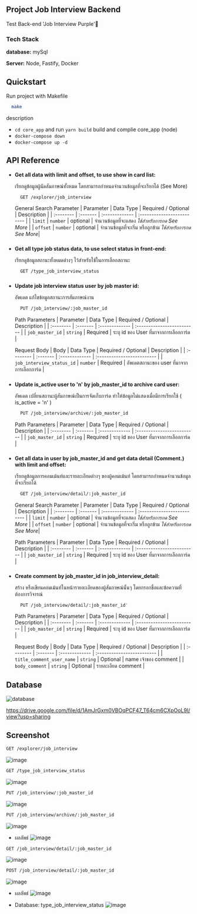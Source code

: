 
## Project Job Interview Backend

Test Back-end 'Job Interview Purple'🚀

    
### Tech Stack

**database:** mySql

**Server:** Node, Fastify, Docker

## Quickstart

Run project with Makefile

```bash
  make
```
description
-  `cd core_app` and run `yarn build` build and complie core_app (node)
- `docker-compose down`
- `docker-compose up -d`


## API Reference

 - **Get all data with limit and offset, to use show in card list:**

   เรียกดูข้อมูลผู้นัดสัมภาษณ์ทั้งหมด โดยสามารถกำหนดจำนวนข้อมูลที่จะเรียกได้ (See More)

    ```bash
      GET /explorer/job_interview
    ```

    General Search Parameter
    | Parameter | Data Type  | Required / Optional    | Description      |
    | :-------- | :------- | :------------- | :------------------------- |
    | `limit` | `number` | optional    |  จำนวนข้อมูลที่จะแสดง *ใช้สำหรับการกด See More* |
    | `offset` | `number` | optional    |  จำนวนข้อมูลที่จะเริ่ม หรือถูกข้าม *ใช้สำหรับการกด See     More*|

###
- **Get all type job status data, to use select status in front-end:**

    เรียกดูข้อมูลสถานะทั้งหมดต่างๆ ไว้สำหรับใช้ในการเลือกสถานะ

    ```bash
      GET /type_job_interview_status
    ```
###

- **Update job interview status user by job master id:**
  
  อัพเดต แก้ไขข้อมูลสถานะการสัมภาษณ์งาน
    ```bash
      PUT /job_interview/:job_master_id
    ```
    Path Parameters
    | Parameter | Data Type  | Required / Optional    | Description      |
    | :-------- | :------- | :------------- | :------------------------- |
    | `job_master_id` | `string` | Required    |  ระบุ id ของ User ที่มาจากการเลือกการ์ด |

     Request Body
    | Body | Data Type  | Required / Optional    | Description      |
    | :-------- | :------- | :------------- | :------------------------- |
    | `job_interview_status_id` | `number` | Required    |  อัพเดตสถานะของ user  ที่มาจากการเลือกการ์ด |

###

- **Update is_active user to 'n' by job_master_id to archive card user:**
  
    อัพเดต เปลี่ยนสถานะผู้สัมภาษณ์เป็นการจัดเก็บการ์ด ทำให้ข้อมูลไม่แสดงเมื่อมีการเรียกใช้ ( is_active = 'n' )

    ```bash
      PUT /job_interview/archive/:job_master_id
    ```
    Path Parameters
    | Parameter | Data Type  | Required / Optional    | Description      |
    | :-------- | :------- | :------------- | :------------------------- |
    | `job_master_id` | `string` | Required    |  ระบุ id ของ User ที่มาจากการเลือกการ์ด |

###

- **Get all data in user by job_master_id and get data detail (Comment.) with limit and   offset:**
    
    เรียกดูข้อมูลการคอมเม้นท์และรายละเอียดต่างๆ ของผู้คอมเม้นท์ โดยสามารถกำหนดจำนวนข้อมูลที่จะเรียกได้
    ```bash
      GET /job_interview/detail/:job_master_id
    ```
    General Search Parameter
    | Parameter | Data Type  | Required / Optional    | Description      |
    | :-------- | :------- | :------------- | :------------------------- |
    | `limit` | `number` | optional    |  จำนวนข้อมูลที่จะแสดง *ใช้สำหรับการกด See More* |
    | `offset` | `number` | optional    |  จำนวนข้อมูลที่จะเริ่ม หรือถูกข้าม *ใช้สำหรับการกด See     More*|

    Path Parameters
    | Parameter | Data Type  | Required / Optional    | Description      |
    | :-------- | :------- | :------------- | :------------------------- |
    | `job_master_id` | `string` | Required    |  ระบุ id ของ User ที่มาจากการเลือกการ์ด |

###

- **Create comment by job_master_id in job_interview_detail:**

    สร้าง หรือเขียนคอมเม้นท์ในหน้ารายละเอียดของผู้สัมภาษณ์นั้นๆ โดยกรอกชื่อและข้อความที่ต้องการวิจารณ์
    ```bash
      PUT /job_interview/detail/:job_master_id'
    ```
    Path Parameters
    | Parameter | Data Type  | Required / Optional    | Description      |
    | :-------- | :------- | :------------- | :------------------------- |
    | `job_master_id` | `string` | Required    |  ระบุ id ของ User ที่มาจากการเลือกการ์ด |

    Request Body
    | Body | Data Type  | Required / Optional    | Description      |
    | :-------- | :------- | :------------- | :------------------------- |
    | `title_comment_user_name` | `string` | Optional    |  name เจ้าของ comment |
    | `body_comment` | `string` | Optional    |  รายละเอียด comment |



## Database
![database](https://lh3.googleusercontent.com/u/0/drive-viewer/AFGJ81q1JGjZHAx7OxQqiFs2n2lzLoEkR9PBvYSn0RQhOqzvd8p1p3kISqIYHhqo26WTTSN4npjxxpU1TIeaUSI-GCiYkzY2Pw=w1865-h929)

https://drive.google.com/file/d/1AmJrGxm0VBOqPCF47_T64cm6CXpOoL9I/view?usp=sharing

## Screenshot
```bash
GET /explorer/job_interview
```
![image](https://lh3.google.com/u/0/d/1AKOgaGiKqYjfCWOih_-rU9znX9WA4N7s=w3730-h1498-iv1)

```bash
GET /type_job_interview_status
```
![image](https://lh3.google.com/u/0/d/1OEqAVrp2BxmCIw3gSWXsS4F_BwCF4rSV=w2032-h1498-iv1)

```bash
PUT /job_interview/:job_master_id
```
![image](https://lh3.google.com/u/0/d/1FVDh7UfqvbAWju83bZgrtPeDpfMFYPhp=w2032-h1498-iv1)

```bash
PUT /job_interview/archive/:job_master_id
```
![image](https://lh3.google.com/u/0/d/1PV6CaVRbLf4jIuGRh5HCnWDa2lfHSlNc=w2032-h1498-iv1)

- ผลลัพธ์
![image](https://lh3.google.com/u/0/d/1f97PfcC7gkKN0BPaaBi1Dt1laP4JTSN4=w2032-h1498-iv1)

```bash
GET /job_interview/detail/:job_master_id
```
![image](https://lh3.google.com/u/0/d/1J7-cLflndQVZtTSTAXuRt2Rspk7JykX_=w2032-h1498-iv1)

```bash
POST /job_interview/detail/:job_master_id
```
![image](https://lh3.google.com/u/0/d/1t_L_uslGvUA33gBMnMUBmNrN2axHSKBv=w2032-h1498-iv1)

- ผลลัพธ์
![image](https://lh3.google.com/u/0/d/1OzEMyhqUkjrdKXw9u73eyXHcoHchZ5CI=w2032-h1498-iv1)

- Database: type_job_interview_status
![image](https://lh3.google.com/u/0/d/1aeVAX4n9LFFYmoZQ0hf7bAgJKdewNGWT=w2770-h1498-iv1)
